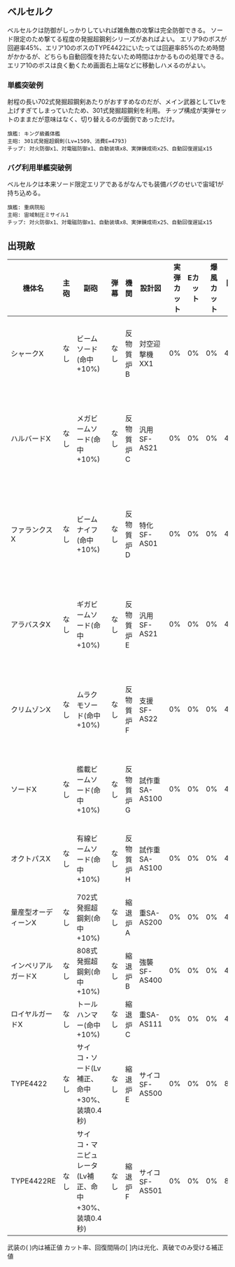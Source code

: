 ## ベルセルク

ベルセルクは防御がしっかりしていれば雑魚敵の攻撃は完全防御できる。
ソード限定のため撃てる程度の発掘超鋼剣シリーズがあればよい。
エリア9のボスが回避率45%、エリア10のボスのTYPE4422にいたっては回避率85%のため時間がかかるが、どちらも自動回復を持たないため時間はかかるものの処理できる。
エリア10のボスは良く動くため画面右上端などに移動しハメるのがよい。

### 単艦突破例

射程の長い702式発掘超鋼剣あたりがおすすめなのだが、メイン武器としてLvを上げすぎてしまっていたため、301式発掘超鋼剣を利用。
チップ構成が実弾セットのままだが意味はなく、切り替えるのが面倒であっただけ。

```
旗艦: キング級義体艦
主砲: 301式発掘超鋼剣(Lv=1509、消費E=4793)
チップ: 対火防御x1、対電磁防御x1、自動装填x8、実弾錬成術x25、自動回復遅延x15
```

### バグ利用単艦突破例

ベルセルクは本来ソード限定エリアであるがなんでも装備バグのせいで宙域1が持ち込める。

```
旗艦: 重病院船
主砲: 宙域制圧ミサイル1
チップ: 対火防御x1、対電磁防御x1、自動装填x8、実弾錬成術x25、自動回復遅延x15
```

## 出現敵

<ul class="enemies-list"></ul>

| 機体名              | 主砲 | 副砲                                                | 弾幕 | 機関      | 設計図         | 実弾カット | Eカット | 爆風カット | 回避率 | 爆風回避率 | 回復間隔 | 登場ステージ               |
|---------------------|------|-----------------------------------------------------|------|-----------|----------------|-----------:|--------:|-----------:|-------:|-----------:|----------|----------------------------|
| シャークX           | なし | ビームソード(命中+10%)                              | なし | 反物質炉B | 対空迎撃機XX1  |         0% |      0% |         0% |    45% |        45% | なし     | 1、2、3、4、5、6、7        |
| ハルバードX         | なし | メガビームソード(命中+10%)                          | なし | 反物質炉C | 汎用SF-AS21    |         0% |      0% |         0% |    45% |        45% | なし     | 1ボス、2、3、4、5、6、7、8 |
| ファランクスX       | なし | ビームナイフ(命中+10%)                              | なし | 反物質炉D | 特化SF-AS01    |         0% |      0% |         0% |    45% |        45% | なし     | 2ボス、3、4、5、6、7、8、9 |
| アラバスタX         | なし | ギガビームソード(命中+10%)                          | なし | 反物質炉E | 汎用SF-AS21    |         0% |      0% |         0% |    45% |        45% | なし     | 3ボス、4、5、6、7、8、9    |
| クリムゾンX         | なし | ムラクモソード(命中+10%)                            | なし | 反物質炉F | 支援SF-AS22    |         0% |      0% |         0% |    45% |        45% | なし     | 4ボス、5、6、7、8、9、10   |
| ソードX             | なし | 艦載ビームソード(命中+10%)                          | なし | 反物質炉G | 試作重SA-AS100 |         0% |      0% |         0% |    45% |        45% | なし     | 5ボス、6、7、8、9、10      |
| オクトパスX         | なし | 有線ビームソード(命中+10%)                          | なし | 反物質炉H | 試作重SA-AS100 |         0% |      0% |         0% |    45% |        45% | なし     | 6ボス、7、8、9、10         |
| 量産型オーディーンX | なし | 702式発掘超鋼剣(命中+10%)                           | なし | 縮退炉A   | 重SA-AS200     |         0% |      0% |         0% |    45% |        45% | なし     | 7ボス、8、9、10            |
| インペリアルガードX | なし | 808式発掘超鋼剣(命中+10%)                           | なし | 縮退炉B   | 強襲SF-AS400   |         0% |      0% |         0% |    45% |        45% | なし     | 8ボス                      |
| ロイヤルガードX     | なし | トールハンマー(命中+10%)                            | なし | 縮退炉C   | 重SA-AS111     |         0% |      0% |         0% |    45% |        45% | なし     | 9ボス                      |
| TYPE4422            | なし | サイコ・ソード(Lv補正、命中+30%、装填0.4秒)         | なし | 縮退炉E   | サイコSF-AS500 |         0% |      0% |         0% |    85% |        85% | なし     | 10ボス                     |
| TYPE4422RE          | なし | サイコ・マニピュレータ(Lv補正、命中+30%、装填0.4秒) | なし | 縮退炉F   | サイコSF-AS501 |         0% |      0% |         0% |    85% |        85% | なし     | 10裏ボス(全難易度)         |

武装の( )内は補正値
カット率、回復間隔の[ ]内は光化、真破でのみ受ける補正値
